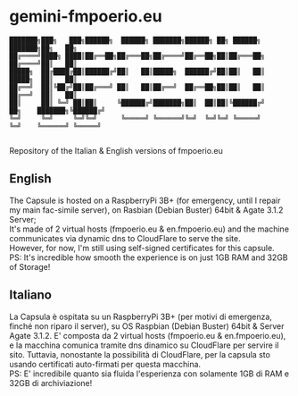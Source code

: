 # gemini-fmpoerio.eu

```
███████╗███╗   ███╗██████╗  ██████╗ ███████╗██████╗ ██╗ ██████╗            ███████╗██╗   ██╗
██╔════╝████╗ ████║██╔══██╗██╔═══██╗██╔════╝██╔══██╗██║██╔═══██╗           ██╔════╝██║   ██║
█████╗  ██╔████╔██║██████╔╝██║   ██║█████╗  ██████╔╝██║██║   ██║           █████╗  ██║   ██║
██╔══╝  ██║╚██╔╝██║██╔═══╝ ██║   ██║██╔══╝  ██╔══██╗██║██║   ██║           ██╔══╝  ██║   ██║
██║     ██║ ╚═╝ ██║██║     ╚██████╔╝███████╗██║  ██║██║╚██████╔╝    ██╗    ███████╗╚██████╔╝
╚═╝     ╚═╝     ╚═╝╚═╝      ╚═════╝ ╚══════╝╚═╝  ╚═╝╚═╝ ╚═════╝     ╚═╝    ╚══════╝ ╚═════╝ 
                                                                                            
```

Repository of the Italian &amp; English versions of fmpoerio.eu

## English

The Capsule is hosted on a RaspberryPi 3B+ (for emergency, until I repair my main fac-simile server), on Rasbian (Debian Buster) 64bit & Agate 3.1.2 Server;  
It's made of 2 virtual hosts (fmpoerio.eu & en.fmpoerio.eu) and the machine communicates via dynamic dns to CloudFlare to serve the site.  
However, for now, I'm still using self-signed certificates for this capsule.  
PS: It's incredible how smooth the experience is on just 1GB RAM and 32GB of Storage!

## Italiano

La Capsula è ospitata su un RaspberryPi 3B+ (per motivi di emergenza, finché non riparo il server), su OS Raspbian (Debian Buster) 64bit & Server Agate 3.1.2. E' composta da 2 virtual hosts (fmpoerio.eu & en.fmpoerio.eu), e la macchina comunica tramite dns dinamico su CloudFlare per servire il sito. Tuttavia, nonostante la possibilità di CloudFlare, per la capsula sto usando certificati auto-firmati per questa macchina.  
PS: E' incredibile quanto sia fluida l'esperienza con solamente 1GB di RAM e 32GB di archiviazione!
